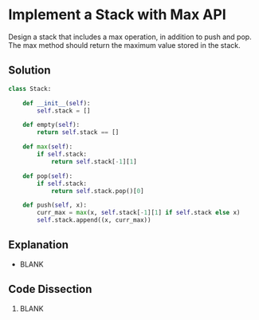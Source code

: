 # Implement a Stack with Max API
Design a stack that includes a max operation, in addition to push and pop. The max method should return the maximum value stored in the stack.
  
## Solution
```python
class Stack:

    def __init__(self):
        self.stack = []

    def empty(self):
        return self.stack == []

    def max(self):
        if self.stack:
            return self.stack[-1][1]

    def pop(self):
        if self.stack:
            return self.stack.pop()[0]

    def push(self, x):
        curr_max = max(x, self.stack[-1][1] if self.stack else x)
        self.stack.append((x, curr_max))
```
  
## Explanation
* BLANK
  
## Code Dissection
1. BLANK